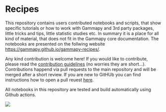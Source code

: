 # Recipes

This repository contains users contributed notebooks and scripts, that show specific tutorials or how to work with Gammapy and 3rd party packages, little tricks and tips, little statistic studies etc. In summary it is a place for all kind of material, that does not fit in the Gammapy core documentation. The notebooks are presented on the follwing website https://gammapy.github.io/gammapy-recipes/.

Any kind contribution is welcome here! If you would like to contribute, please read the [contribution guidelines](https://gammapy.github.io/gammapy-recipes/_build/html/contributing.html) (no worries they are short...). Contributions happend via pull requests to the main repository and will be merged after a short review. If you are new to GitHUb you can find instructions how to open a pull reuest [here](https://opensource.com/article/19/7/create-pull-request-github).

All notebooks in this repository are tested and build automatically using Github actions.

![](https://github.com/gammapy/gammapy-recipes/workflows/ci/badge.svg)
